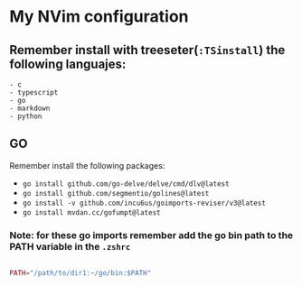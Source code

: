 # My NVim configuration

## Remember install with treeseter(`:TSinstall`) the following languajes:
    - c
    - typescript
    - go
    - markdown
    - python

## GO

Remember install the following packages:

- `go install github.com/go-delve/delve/cmd/dlv@latest`
- `go install github.com/segmentio/golines@latest`
- `go install -v github.com/incu6us/goimports-reviser/v3@latest`
- `go install mvdan.cc/gofumpt@latest`

### Note: for these go imports remember add the go bin path to the PATH variable in the `.zshrc`

```lua

PATH="/path/to/dir1:~/go/bin:$PATH"

```

